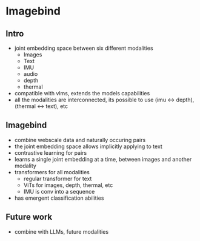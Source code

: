 # Imagebind

## Intro
 - joint embedding space between six different modalities
    - Images
    - Text
    - IMU
    - audio
    - depth
    - thermal
 - compatible with vlms, extends the models capabilities
 - all the modalities are interconnected, its possible to use (imu <-> depth), (thermal <-> text), etc

## Imagebind
 - combine webscale data and naturally occuring pairs
 - the joint embedding space allows implicitly applying to text
 - contrastive learning for pairs
 - learns a single joint embedding at a time, between images and another modality
 - transformers for all modalities
   - regular transformer for text
   - ViTs for images, depth, thermal, etc
   - IMU is conv into a sequence
 - has emergent classification abilities

## Future work
 - combine with LLMs, future modalities